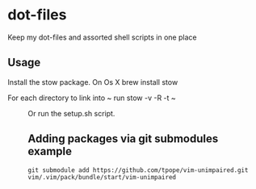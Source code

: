 # dot-files

Keep my dot-files and assorted shell scripts in one place

## Usage

Install the stow package. On Os X
    brew install stow

For each directory to link into ~ run
    stow -v -R -t ~ <DIR>

Or run the setup.sh script.

## Adding packages via git submodules example
    git submodule add https://github.com/tpope/vim-unimpaired.git vim/.vim/pack/bundle/start/vim-unimpaired

